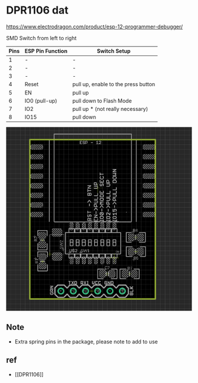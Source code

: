 
# DPR1106 dat 

https://www.electrodragon.com/product/esp-12-programmer-debugger/

SMD Switch from left to right 

| Pins | ESP Pin Function | Switch Setup                        |
| ---- | ---------------- | ----------------------------------- |
| 1    | -                | -                                   |
| 2    | -                | -                                   |
| 3    | -                | -                                   |
| 4    | Reset            | pull up, enable to the press button |
| 5    | EN               | pull up                             |
| 6    | IO0 (pull-up)    | pull down to Flash Mode             |
| 7    | IO2              | pull up *  (not really necessary)   |
| 8    | IO15             | pull down                           |



![](2023-09-08-14-15-39.png)

## Note 

- Extra spring pins in the package, please note to add to use


## ref 

- [[DPR1106]]